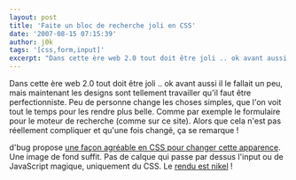 ```yaml
---
layout: post
title: 'Faite un bloc de recherche joli en CSS'
date: '2007-08-15 07:15:39'
author: j0k
tags: '[css,form,input]'
excerpt: "Dans cette ère web 2.0 tout doit être joli .. ok avant aussi il le fallait un peu, mais maintenant les designs sont tellement travailler qu'il faut être perfectionniste.     \nPeu de personne change les choses simples, que l'on voit tout le temps pour les rendre plus belle. Comme par exemple le formulaire pour le moteur de recherche (comme sur ce site). Alors que      …"
---
```


Dans cette ère web 2.0 tout doit être joli .. ok avant aussi il le fallait un peu, mais maintenant les designs sont tellement travailler qu'il faut être perfectionniste.
Peu de personne change les choses simples, que l'on voit tout le temps pour les rendre plus belle. Comme par exemple le formulaire pour le moteur de recherche (comme sur ce site). Alors que cela n'est pas réellement compliquer et qu'une fois changé, ça se remarque !

d'bug propose [une façon agréable en CSS pour changer cette apparence](http://blog.reindel.com/2007/08/13/howto-spruce-up-your-search-box-with-css-and-a-background-image). Une image de fond suffit. Pas de calque qui passe par dessus l'input ou de JavaScript magique, uniquement du CSS.   Le [rendu est nikel](http://www.reindel.com/spruce_search_box_css/) !
